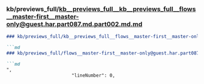 ### kb/previews_full/kb__previews_full__kb__previews_full__flows__master-first__master-only@guest.har.part087.md.part002.md.md

```md
### kb/previews_full/kb__previews_full__flows__master-first__master-only@guest.har.part087.md.part002.md

```md
### kb/previews_full/flows__master-first__master-only@guest.har.part087.md (part 002)

```md
",
                        "lineNumber": 0,
                     
```

```

```

```
